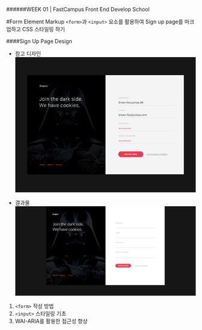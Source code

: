 ######WEEK 01 | FastCampus Front End Develop School

#Form Element Markup
`<form>`과 `<input>` 요소를 활용하여 Sign up page를 마크업하고 CSS 스타일링 하기



####Sign Up Page Design

- 참고 디자인
![참고디자인](https://github.com/jiseung-roh/FastCampus-Front-End-Development/blob/master/Project/03-form/etc/form-fields-reference-5.jpg)

- 결과물
![결과물](https://github.com/jiseung-roh/FastCampus-Front-End-Development/blob/master/Project/03-form/etc/result.png)

1. `<form>` 작성 방법
2. `<input>` 스타일링 기초
3. WAI-ARIA를 활용한 접근성 향상

